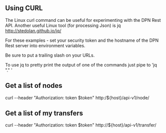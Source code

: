 ## Using CURL

The Linux curl command can be useful for experimenting with the DPN Rest API.
Another useful Linux tool (for processing Json) is jq http://stedolan.github.io/jq/

For these examples - set your security token and the hostname of the DPN Rest server into environment variables.

Be sure to put a trailing slash on your URLs.

To use jq to pretty print the output of one of the commands just pipe to 'jq "." '

## Get a list of nodes
curl  --header  "Authorization: token $token"  http:/${host}/api-v1/node/

## Get a list of my transfers
curl  --header  "Authorization: token $token"  http://${host}/api-v1/transfer/